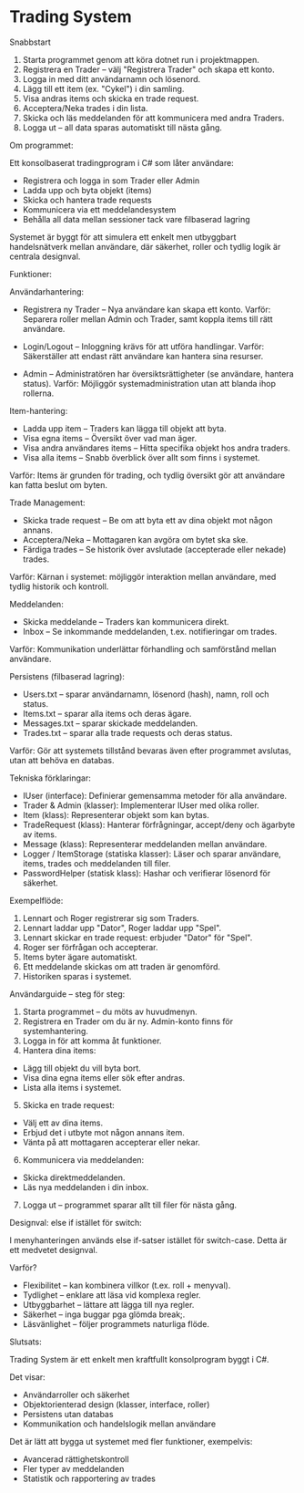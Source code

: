 
# **Trading System**

Snabbstart
1. Starta programmet genom att köra dotnet run i projektmappen.
2. Registrera en Trader – välj "Registrera Trader" och skapa ett konto.
3. Logga in med ditt användarnamn och lösenord.
4. Lägg till ett item (ex. "Cykel") i din samling.
5. Visa andras items och skicka en trade request.
6. Acceptera/Neka trades i din lista.
7. Skicka och läs meddelanden för att kommunicera med andra Traders.
8. Logga ut – all data sparas automatiskt till nästa gång.

Om programmet:

Ett konsolbaserat tradingprogram i C# som låter användare:
- Registrera och logga in som Trader eller Admin
- Ladda upp och byta objekt (items)
- Skicka och hantera trade requests
- Kommunicera via ett meddelandesystem
- Behålla all data mellan sessioner tack vare filbaserad lagring

Systemet är byggt för att simulera ett enkelt men utbyggbart handelsnätverk mellan användare, där säkerhet, roller och tydlig logik är centrala designval.

Funktioner:

Användarhantering:

- Registrera ny Trader – Nya användare kan skapa ett konto.
Varför: Separera roller mellan Admin och Trader, samt koppla items till rätt användare.

- Login/Logout – Inloggning krävs för att utföra handlingar.
Varför: Säkerställer att endast rätt användare kan hantera sina resurser.

- Admin – Administratören har översiktsrättigheter (se användare, hantera status).
Varför: Möjliggör systemadministration utan att blanda ihop rollerna.

Item-hantering:

- Ladda upp item – Traders kan lägga till objekt att byta.
- Visa egna items – Översikt över vad man äger.
- Visa andra användares items – Hitta specifika objekt hos andra traders.
- Visa alla items – Snabb överblick över allt som finns i systemet.

Varför: Items är grunden för trading, och tydlig översikt gör att användare kan fatta beslut om byten.

Trade Management:

- Skicka trade request – Be om att byta ett av dina objekt mot någon annans.
- Acceptera/Neka – Mottagaren kan avgöra om bytet ska ske.
- Färdiga trades – Se historik över avslutade (accepterade eller nekade) trades.

Varför: Kärnan i systemet: möjliggör interaktion mellan användare, med tydlig historik och kontroll.

Meddelanden: 

- Skicka meddelande – Traders kan kommunicera direkt.
- Inbox – Se inkommande meddelanden, t.ex. notifieringar om trades.

Varför: Kommunikation underlättar förhandling och samförstånd mellan användare.

Persistens (filbaserad lagring): 

- Users.txt – sparar användarnamn, lösenord (hash), namn, roll och status.
- Items.txt – sparar alla items och deras ägare.
- Messages.txt – sparar skickade meddelanden.
- Trades.txt – sparar alla trade requests och deras status.

Varför: Gör att systemets tillstånd bevaras även efter programmet avslutas, utan att behöva en databas.

Tekniska förklaringar: 

- IUser (interface): Definierar gemensamma metoder för alla användare.
- Trader & Admin (klasser): Implementerar IUser med olika roller.
- Item (klass): Representerar objekt som kan bytas.
- TradeRequest (klass): Hanterar förfrågningar, accept/deny och ägarbyte av items.
- Message (klass): Representerar meddelanden mellan användare.
- Logger / ItemStorage (statiska klasser): Läser och sparar användare, items, trades och meddelanden till filer.
- PasswordHelper (statisk klass): Hashar och verifierar lösenord för säkerhet.

Exempelflöde: 

1. Lennart och Roger registrerar sig som Traders.
2. Lennart laddar upp "Dator", Roger laddar upp "Spel".
3. Lennart skickar en trade request: erbjuder "Dator" för "Spel".
4. Roger ser förfrågan och accepterar.
5. Items byter ägare automatiskt.
6. Ett meddelande skickas om att traden är genomförd.
7. Historiken sparas i systemet.

Användarguide – steg för steg:

1. Starta programmet – du möts av huvudmenyn.
2. Registrera en Trader om du är ny. Admin-konto finns för systemhantering.
3. Logga in för att komma åt funktioner.
4. Hantera dina items:
- Lägg till objekt du vill byta bort.
- Visa dina egna items eller sök efter andras.
- Lista alla items i systemet.
5. Skicka en trade request:
- Välj ett av dina items.
- Erbjud det i utbyte mot någon annans item.
- Vänta på att mottagaren accepterar eller nekar.
6. Kommunicera via meddelanden:
- Skicka direktmeddelanden.
- Läs nya meddelanden i din inbox.
7. Logga ut – programmet sparar allt till filer för nästa gång.

Designval: else if istället för switch: 

I menyhanteringen används else if-satser istället för switch-case. Detta är ett medvetet designval.

Varför?
- Flexibilitet – kan kombinera villkor (t.ex. roll + menyval).
- Tydlighet – enklare att läsa vid komplexa regler.
- Utbyggbarhet – lättare att lägga till nya regler.
- Säkerhet – inga buggar pga glömda break;.
- Läsvänlighet – följer programmets naturliga flöde.

Slutsats: 

Trading System är ett enkelt men kraftfullt konsolprogram byggt i C#.

Det visar:
- Användarroller och säkerhet
- Objektorienterad design (klasser, interface, roller)
- Persistens utan databas
- Kommunikation och handelslogik mellan användare

Det är lätt att bygga ut systemet med fler funktioner, exempelvis:
- Avancerad rättighetskontroll
- Fler typer av meddelanden
- Statistik och rapportering av trades



